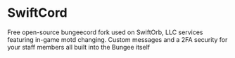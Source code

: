 # SwiftCord
Free open-source bungeecord fork used on SwiftOrb, LLC services featuring in-game motd changing. Custom messages and a 2FA security for your staff members all built into the Bungee itself
